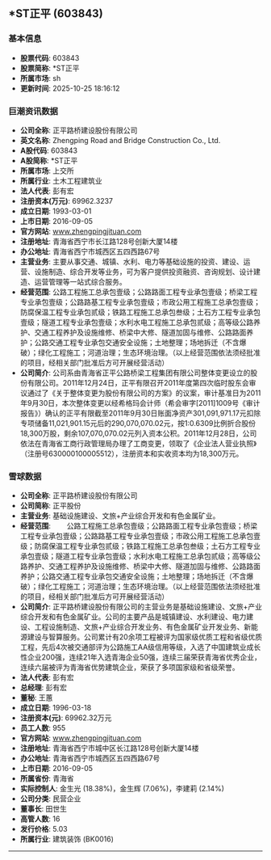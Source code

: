 ## *ST正平 (603843)

### 基本信息

- **股票代码**: 603843
- **股票简称**: *ST正平
- **所属市场**: sh
- **更新时间**: 2025-10-25 18:16:12

### 巨潮资讯数据

- **公司全称**: 正平路桥建设股份有限公司
- **英文名称**: Zhengping Road and Bridge Construction Co., Ltd.
- **A股代码**: 603843
- **A股简称**: *ST正平
- **所属市场**: 上交所
- **所属行业**: 土木工程建筑业
- **法人代表**: 彭有宏
- **注册资本(万元)**: 69962.3237
- **成立日期**: 1993-03-01
- **上市日期**: 2016-09-05
- **官方网站**: www.zhengpingjituan.com
- **注册地址**: 青海省西宁市长江路128号创新大厦14楼
- **办公地址**: 青海省西宁市城西区五四西路67号
- **主营业务**: 主要从事交通、城镇、水利、电力等基础设施的投资、建设、运营、设施制造、综合开发等业务，可为客户提供投资融资、咨询规划、设计建造、运营管理等一站式综合服务。
- **经营范围**: 公路工程施工总承包壹级；公路路面工程专业承包壹级；桥梁工程专业承包壹级；公路路基工程专业承包壹级；市政公用工程施工总承包壹级；防腐保温工程专业承包贰级；铁路工程施工总承包叁级；土石方工程专业承包壹级；隧道工程专业承包壹级；水利水电工程施工总承包贰级；高等级公路养护、交通工程养护及设施维修、桥梁中大修、隧道加固与维修、公路路面养护；公路交通工程专业承包交通安全设施；土地整理；场地拆迁（不含爆破）；绿化工程施工；河道治理；生态环境治理。（以上经营范围依法须经批准的项目，经相关部门批准后方可开展经营活动）
- **公司简介**: 公司系由青海省正平公路桥梁工程集团有限公司整体变更设立的股份有限公司。2011年12月24日，正平有限召开2011年度第四次临时股东会审议通过了《关于整体变更为股份有限公司的方案》的议案，审计基准日为2011年9月30日，本次整体变更以经希格玛会计师（希会审字[2011]1009号《审计报告》）确认的正平有限截至2011年9月30日账面净资产301,091,971.17元扣除专项储备11,021,901.15元后的290,070,070.02元，按1:0.6309比例折合股份18,300万股，剩余107,070,070.02元列入资本公积。2011年12月28日，公司依法在青海省工商行政管理局办理了工商变更，领取了《企业法人营业执照》（注册号630000100005512），注册资本和实收资本均为18,300万元。

### 雪球数据

- **公司全称**: 正平路桥建设股份有限公司
- **公司简称**: 正平股份
- **主营业务**: 基础设施建设、文旅+产业综合开发和有色金属矿业。
- **经营范围**: 　　公路工程施工总承包壹级；公路路面工程专业承包壹级；桥梁工程专业承包壹级；公路路基工程专业承包壹级；市政公用工程施工总承包壹级；防腐保温工程专业承包贰级；铁路工程施工总承包叁级；土石方工程专业承包壹级；隧道工程专业承包壹级；水利水电工程施工总承包贰级；高等级公路养护、交通工程养护及设施维修、桥梁中大修、隧道加固与维修、公路路面养护；公路交通工程专业承包交通安全设施；土地整理；场地拆迁（不含爆破）；绿化工程施工；河道治理；生态环境治理。（以上经营范围依法须经批准的项目，经相关部门批准后方可开展经营活动）
- **公司简介**: 正平路桥建设股份有限公司的主营业务是基础设施建设、文旅+产业综合开发和有色金属矿业。公司的主要产品是城镇建设、水利建设、电力建设、工程设施制造、文旅+产业综合开发业务、有色金属矿业开发业务、新能源建设与智算服务。公司累计有20余项工程被评为国家级优质工程和省级优质工程，先后4次被交通部评为公路施工AA级信用等级，入选了中国建筑业成长性企业200强，连续21年入选青海企业50强，连续三届荣获青海省优秀企业，连续六届被评为青海省优势建筑企业，荣获了多项国家级和省级荣誉。
- **法人代表**: 彭有宏
- **总经理**: 彭有宏
- **董秘**: 王蕙
- **成立日期**: 1996-03-18
- **注册资本(元)**: 69962.32万元
- **员工人数**: 955
- **官方网站**: www.zhengpingjituan.com
- **注册地址**: 青海省西宁市城中区长江路128号创新大厦14楼
- **办公地址**: 青海省西宁市城西区五四西路67号
- **上市日期**: 2016-09-05
- **所属省份**: 青海省
- **实际控制人**: 金生光 (18.38%)，金生辉 (7.06%)，李建莉 (2.14%)
- **公司分类**: 民营企业
- **董事长**: 田世生
- **高管人数**: 16
- **发行价格**: 5.03
- **所属行业**: 建筑装饰 (BK0016)

---